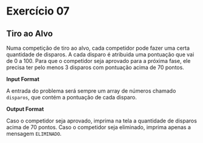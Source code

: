
# Exercício 07

## Tiro ao Alvo

Numa competição de tiro ao alvo, cada competidor pode fazer uma certa quantidade de disparos. A cada disparo é atribuida uma pontuação que vai de 0 a 100. Para que o competidor seja aprovado para a próxima fase, ele precisa ter pelo menos 3 disparos com pontuação acima de 70 pontos.




**Input Format**

A entrada do problema será sempre um array de números chamado `disparos`, que contém a pontuação de cada disparo.


**Output Format**

Caso o competidor seja aprovado, imprima na tela a quantidade de disparos acima de 70 pontos. Caso o competidor seja eliminado, imprima apenas a mensagem `ELIMINADO`.